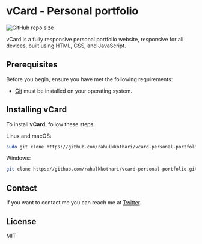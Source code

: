 # vCard - Personal portfolio

![GitHub repo size](https://github.com/Rahul-K-Kothari/Portfolio-Rahul.git)

vCard is a fully responsive personal portfolio website, responsive for all devices, built using HTML, CSS, and JavaScript.

## Prerequisites

Before you begin, ensure you have met the following requirements:

* [Git](https://git-scm.com/downloads "Download Git") must be installed on your operating system.

## Installing vCard

To install **vCard**, follow these steps:

Linux and macOS:

```bash
sudo git clone https://github.com/rahulkkothari/vcard-personal-portfolio.git
```

Windows:

```bash
git clone https://github.com/rahulkkothari/vcard-personal-portfolio.git
```

## Contact

If you want to contact me you can reach me at [Twitter](https://www.twitter.com/rahulkkothari).

## License

MIT
